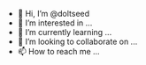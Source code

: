 - 👋 Hi, I’m @doltseed
- 👀 I’m interested in ...
- 🌱 I’m currently learning ...
- 💞️ I’m looking to collaborate on ...
- 📫 How to reach me ...

<!---
doltseed/doltseed is a ✨ special ✨ repository because its `README.md` (this file) appears on your GitHub profile.
You can click the Preview link to take a look at your changes.
--->

